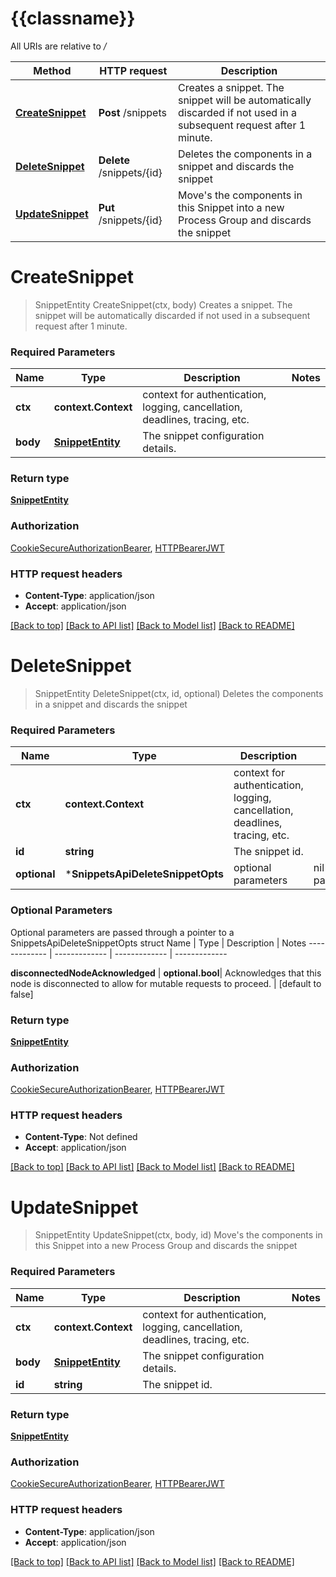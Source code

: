 # {{classname}}

All URIs are relative to */*

Method | HTTP request | Description
------------- | ------------- | -------------
[**CreateSnippet**](SnippetsApi.md#CreateSnippet) | **Post** /snippets | Creates a snippet. The snippet will be automatically discarded if not used in a subsequent request after 1 minute.
[**DeleteSnippet**](SnippetsApi.md#DeleteSnippet) | **Delete** /snippets/{id} | Deletes the components in a snippet and discards the snippet
[**UpdateSnippet**](SnippetsApi.md#UpdateSnippet) | **Put** /snippets/{id} | Move&#x27;s the components in this Snippet into a new Process Group and discards the snippet

# **CreateSnippet**
> SnippetEntity CreateSnippet(ctx, body)
Creates a snippet. The snippet will be automatically discarded if not used in a subsequent request after 1 minute.

### Required Parameters

Name | Type | Description  | Notes
------------- | ------------- | ------------- | -------------
 **ctx** | **context.Context** | context for authentication, logging, cancellation, deadlines, tracing, etc.
  **body** | [**SnippetEntity**](SnippetEntity.md)| The snippet configuration details. | 

### Return type

[**SnippetEntity**](SnippetEntity.md)

### Authorization

[CookieSecureAuthorizationBearer](../README.md#CookieSecureAuthorizationBearer), [HTTPBearerJWT](../README.md#HTTPBearerJWT)

### HTTP request headers

 - **Content-Type**: application/json
 - **Accept**: application/json

[[Back to top]](#) [[Back to API list]](../README.md#documentation-for-api-endpoints) [[Back to Model list]](../README.md#documentation-for-models) [[Back to README]](../README.md)

# **DeleteSnippet**
> SnippetEntity DeleteSnippet(ctx, id, optional)
Deletes the components in a snippet and discards the snippet

### Required Parameters

Name | Type | Description  | Notes
------------- | ------------- | ------------- | -------------
 **ctx** | **context.Context** | context for authentication, logging, cancellation, deadlines, tracing, etc.
  **id** | **string**| The snippet id. | 
 **optional** | ***SnippetsApiDeleteSnippetOpts** | optional parameters | nil if no parameters

### Optional Parameters
Optional parameters are passed through a pointer to a SnippetsApiDeleteSnippetOpts struct
Name | Type | Description  | Notes
------------- | ------------- | ------------- | -------------

 **disconnectedNodeAcknowledged** | **optional.bool**| Acknowledges that this node is disconnected to allow for mutable requests to proceed. | [default to false]

### Return type

[**SnippetEntity**](SnippetEntity.md)

### Authorization

[CookieSecureAuthorizationBearer](../README.md#CookieSecureAuthorizationBearer), [HTTPBearerJWT](../README.md#HTTPBearerJWT)

### HTTP request headers

 - **Content-Type**: Not defined
 - **Accept**: application/json

[[Back to top]](#) [[Back to API list]](../README.md#documentation-for-api-endpoints) [[Back to Model list]](../README.md#documentation-for-models) [[Back to README]](../README.md)

# **UpdateSnippet**
> SnippetEntity UpdateSnippet(ctx, body, id)
Move's the components in this Snippet into a new Process Group and discards the snippet

### Required Parameters

Name | Type | Description  | Notes
------------- | ------------- | ------------- | -------------
 **ctx** | **context.Context** | context for authentication, logging, cancellation, deadlines, tracing, etc.
  **body** | [**SnippetEntity**](SnippetEntity.md)| The snippet configuration details. | 
  **id** | **string**| The snippet id. | 

### Return type

[**SnippetEntity**](SnippetEntity.md)

### Authorization

[CookieSecureAuthorizationBearer](../README.md#CookieSecureAuthorizationBearer), [HTTPBearerJWT](../README.md#HTTPBearerJWT)

### HTTP request headers

 - **Content-Type**: application/json
 - **Accept**: application/json

[[Back to top]](#) [[Back to API list]](../README.md#documentation-for-api-endpoints) [[Back to Model list]](../README.md#documentation-for-models) [[Back to README]](../README.md)

